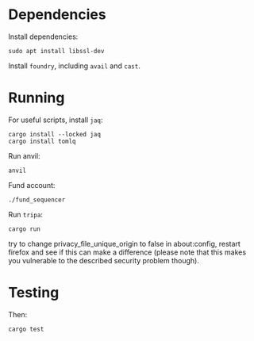 Dependencies
============

Install dependencies:

    sudo apt install libssl-dev

Install `foundry`, including `avail` and `cast`.

Running
=======

For useful scripts, install `jaq`:

    cargo install --locked jaq
    cargo install tomlq

Run anvil:

    anvil

Fund account:

    ./fund_sequencer

Run `tripa`:

    cargo run

try to change privacy_file_unique_origin to false in about:config, restart firefox and see if this can make a difference (please note that this makes you vulnerable to the described security problem though). 

Testing
=======

Then:

    cargo test
